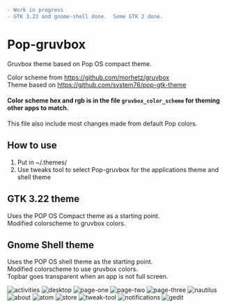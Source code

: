 ```diff
- Work in progress
- GTK 3.22 and gnome-shell done.  Some GTK 2 done.
```

# Pop-gruvbox
Gruvbox theme based on Pop OS compact theme.

Color scheme from https://github.com/morhetz/gruvbox  
Theme based on https://github.com/system76/pop-gtk-theme

#### Color scheme hex and rgb is in the file `gruvbox_color_scheme` for theming other apps to match.
This file also include most changes made from default Pop colors.

## How to use
1. Put in ~/.themes/
1. Use tweaks tool to select Pop-gruvbox for the applications theme and shell theme

## GTK 3.22 theme
Uses the POP OS Compact theme as a starting point.  
Modified colorscheme to gruvbox colors.

## Gnome Shell theme
Uses the POP OS shell theme as the starting point.  
Modified colorscheme to use gruvbox colors.  
Topbar goes transparent when an app is not full screen.

![activities](sample-images/activities.png)
![desktop](sample-images/desktop.png)
![page-one](sample-images/page-one.png)
![page-two](sample-images/page-two.png)
![page-three](sample-images/page-three.png)
![nautilus](sample-images/nautilus.png)
![about](sample-images/about.png)
![atom](sample-images/atom.png)
![store](sample-images/store.png)
![tweak-tool](sample-images/tweak-tool.png)
![notifications](sample-images/notifications.png)
![gedit](sample-images/gedit.png)
